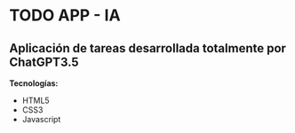 # TODO APP - IA

## Aplicación de tareas desarrollada totalmente por ChatGPT3.5

__Tecnologías:__ 
 - HTML5
 - CSS3
 - Javascript
